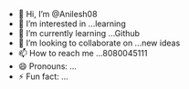 - 👋 Hi, I’m @Anilesh08
- 👀 I’m interested in ...learning
- 🌱 I’m currently learning ...Github
- 💞️ I’m looking to collaborate on ...new ideas
- 📫 How to reach me ...8080045111
- 😄 Pronouns: ...
- ⚡ Fun fact: ...

<!---
Anilesh08/Anilesh08 is a ✨ special ✨ repository because its `README.md` (this file) appears on your GitHub profile.
You can click the Preview link to take a look at your changes.
--->
